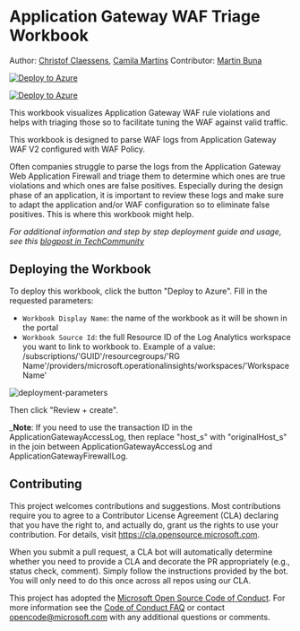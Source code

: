 # Application Gateway WAF Triage Workbook

Author: [Christof Claessens](https://github.com/xstof), [Camila Martins](https://github.com/ccmartins)
Contributor: [Martin Buna](https://github.com/MartinBuna)

[![Deploy to Azure](https://aka.ms/deploytoazurebutton)](https://portal.azure.com/#create/Microsoft.Template/uri/https%3A%2F%2Fraw.githubusercontent.com%2FAzure%2FAzure-Network-Security%2Fmaster%2FAzure%2520WAF%2FWorkbook%2520-%2520AppGw%2520WAF%2520Triage%2520Workbook%2FWAFTriageWorkbook_ARM.json)

[![Deploy to Azure ](https://aka.ms/deploytoazurebutton)]()


This workbook visualizes Application Gateway WAF rule violations and helps with triaging those so to facilitate tuning the WAF against valid traffic.

This workbook is designed to parse WAF logs from Application Gateway WAF V2 configured with WAF Policy.

Often companies struggle to parse the logs from the Application Gateway Web Application Firewall and triage them to determine which ones are true violations and which ones are false positives.  Especially during the design phase of an application, it is important to review these logs and make sure to adapt the application and/or WAF configuration so to eliminate false positives.  This is where this workbook might help.  
 
_For additional information and step by step deployment guide and usage, see this [blogpost in TechCommunity](https://techcommunity.microsoft.com/t5/azure-network-security-blog/introducing-the-application-gateway-waf-triage-workbook/ba-p/2973341)_  
  

## Deploying the Workbook

To deploy this workbook, click the button "Deploy to Azure".  Fill in the requested parameters:

- `Workbook Display Name`: the name of the workbook as it will be shown in the portal
- `Workbook Source Id`: the full Resource ID of the Log Analytics workspace you want to link to workbook to.  Example of a value: /subscriptions/'GUID'/resourcegroups/'RG Name'/providers/microsoft.operationalinsights/workspaces/'Workspace Name'

![deployment-parameters](./images/AppGw-WAF-triage-workbook-deployment-params.png)

Then click "Review + create".


_**Note**: If you need to use the transaction ID in the ApplicationGatewayAccessLog, then replace "host_s" with "originalHost_s" in the join between ApplicationGatewayAccessLog and ApplicationGatewayFirewallLog.

## Contributing

This project welcomes contributions and suggestions.  Most contributions require you to agree to a
Contributor License Agreement (CLA) declaring that you have the right to, and actually do, grant us
the rights to use your contribution. For details, visit https://cla.opensource.microsoft.com.

When you submit a pull request, a CLA bot will automatically determine whether you need to provide
a CLA and decorate the PR appropriately (e.g., status check, comment). Simply follow the instructions
provided by the bot. You will only need to do this once across all repos using our CLA.

This project has adopted the [Microsoft Open Source Code of Conduct](https://opensource.microsoft.com/codeofconduct/).
For more information see the [Code of Conduct FAQ](https://opensource.microsoft.com/codeofconduct/faq/) or
contact [opencode@microsoft.com](mailto:opencode@microsoft.com) with any additional questions or comments.
